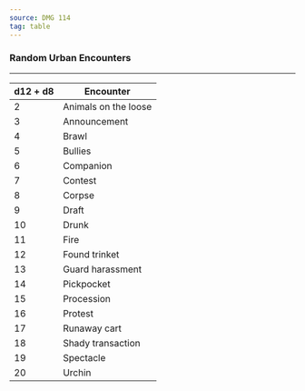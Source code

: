```yaml
---
source: DMG 114
tag: table
---
```


### Random Urban Encounters
---
|d12 + d8|Encounter|
|----|------------|
|2|Animals on the loose|
|3|Announcement|
|4|Brawl|
|5|Bullies|
|6|Companion|
|7|Contest|
|8|Corpse|
|9|Draft|
|10|Drunk|
|11|Fire|
|12|Found trinket|
|13|Guard harassment|
|14|Pickpocket|
|15|Procession|
|16|Protest|
|17|Runaway cart|
|18|Shady transaction|
|19|Spectacle|
|20|Urchin|
